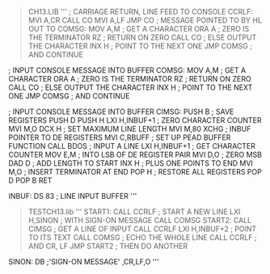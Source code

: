 > CH13.LIB
'''
; CARRIAGE RETURN, LINE FEED TO CONSOLE
CCRLF:  MVI     A,CR
        CALL    CO
        MVI     A,LF
        JMP     CO
; MESSAGE POINTED TO BY HL OUT TO
COMSG:  MOV     A,M         ; GET A CHARACTER
        ORA     A           ; ZERO IS THE TERMINATOR
        RZ                  ; RETURN ON ZERO
        CALL    CO          ; ELSE OUTPUT THE CHARACTER
        INX     H           ; POINT TO THE NEXT ONE
        JMP     COMSG       ; AND CONTINUE

; INPUT CONSOLE MESSAGE INTO BUFFER
COMSG:  MOV     A,M         ; GET A CHARACTER
        ORA     A           ; ZERO IS THE TERMINATOR
        RZ                  ; RETURN ON ZERO
        CALL    CO          ; ELSE OUTPUT THE CHARACTER
        INX     H           ; POINT TO THE NEXT ONE
        JMP     COMSG       ; AND CONTINUE

; INPUT CONSOLE MESSAGE INTO BUFFER
CIMSG:  PUSH    B           ; SAVE REGISTERS
        PUSH    D
        PUSH    H
        LXI     H,INBUF+1   ; ZERO CHARACTER COUNTER
        MVI     M,O
        DCX     H           ; SET MAXIMUM LINE LENGTH
        MVI     M,80
        XCHG                ; INBUF POINTER TO DE REGISTERS
        MVI     C,RBUFF     ; SET UP PEAD BUFFER FUNCTION
        CALL    BDOS        ; INPUT A LINE
        LXI     H,INBUF+1   ; GET CHARACTER COUNTER
        MOV     E,M         ; INTO LSB OF DE REGISTER PAIR
        MVI     D,O         ; ZERO MSB
        DAD     D           ; ADD LENGTH TO START
        INX     H           ; PLUS ONE POINTS TO END
        MVI     M,O         ; INSERT TERMINATOR AT END
        POP     H           ; RESTORE ALL REGISTERS
        POP     D
        POP     B
        RET 

INBUF:  DS      83          ; LINE INPUT BUFFER 
'''

> TESTCH13.lib
'''
START1: CALL    CCRLF       ; START A NEW LINE
        LXI     H,SINON     ; WITH SIGN-ON MESSAGE
        CALL    COMSG
START2: CALL    CIMSG       ; GET A LINE OF INPUT
        CALL    CCRLF
        LXI     H,INBUF+2   ; POINT TO ITS TEXT
        CALL    COMSG       ; ECHO THE WHOLE LINE
        CALL    CCRLF       ; AND CR, LF
        JMP     START2      ; THEN DO ANOTHER
        
SINON:  DB                  ;'SIGN-ON MESSAGE' ,CR,LF,O 
'''